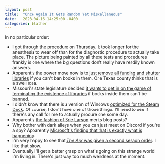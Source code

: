 ```yaml
---
layout: post
title:  "Once Again It Gets Random Yet Miscellaneous"
date:   2023-04-16 14:25:00 -0400
categories: blather
---
```

In no particular order:

* I got through the procedure on Thursday.  It took longer for the anesthesia to wear off than for the diagnostic procedure to actually take place.  The picture being painted by all these tests and procedures frankly is one where the big questions don't really have readily known answers.  
* Apparently the power move now is to [just remove all funding and shutter libraries](https://web.archive.org/web/20230415081034/https://www.newsweek.com/texas-library-may-face-elimination-weeks-after-banned-books-return-1793510) if you can't ban books in them.  One Texas county thinks that is a swell idea.
* Missouri's state legislature decided [it wants to get in on the game of terminating the existence of libraries](https://web.archive.org/web/20230415103204/https://www.salon.com/2023/04/12/missouri-state-vote-to-defund-public-libraries_partner/) if books inside them can't be banned.  
* I didn't know that there is a version of Windows [optimized for the Steam Deck](https://www.kotaku.com.au/2023/04/microsoft-devs-built-a-basic-version-of-windows-optimised-for-steam-deck/).  Of course, I don't have one of those things.  I'll need to see if there's any call for me to actually procure one some day.
* Apparently [the fashion of Brie Larson](https://www.giantfreakinrobot.com/ent/brie-larson-marvels-bra.html) merits blog posts?  
* Why bother with dark alleys when you can just meet on Discord if you're a spy?  Apparently [Microsoft's finding that that is exactly what is happening](https://www.techspot.com/news/98313-microsoft-warns-russian-agents-trying-infiltrate-gaming-communities.html).
* I'm very happy to see that [*The Ark* was given a second sesaon order](https://web.archive.org/web/20230415094020/https://variety.com/2023/tv/news/the-ark-renewed-season-2-syfy-1235580978/).  I like that show.
* Eventually I'll get a better grasp on what's going on this strange world I'm living in.  There's just way too much weirdness at the moment.
